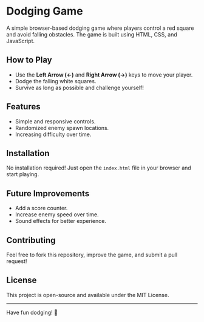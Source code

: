 # Dodging Game

A simple browser-based dodging game where players control a red square and avoid falling obstacles. The game is built using HTML, CSS, and JavaScript.

## How to Play
- Use the **Left Arrow (←)** and **Right Arrow (→)** keys to move your player.
- Dodge the falling white squares.
- Survive as long as possible and challenge yourself!

## Features
- Simple and responsive controls. 
- Randomized enemy spawn locations.  
- Increasing difficulty over time.  
 
## Installation  
No installation required! Just open the `index.html` file in your browser and start playing.

## Future Improvements  
- Add a score counter.  
- Increase enemy speed over time. 
- Sound effects for better experience.

## Contributing
Feel free to fork this repository, improve the game, and submit a pull request!

## License
This project is open-source and available under the MIT License.

---
Have fun dodging! 🚀
